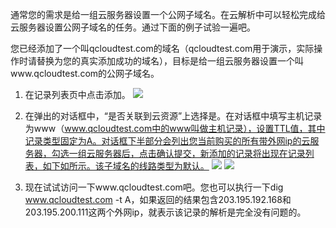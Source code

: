 通常您的需求是给一组云服务器设置一个公网子域名。在云解析中可以轻松完成给云服务器设置公网子域名的任务。通过下面的例子试验一遍吧。

您已经添加了一个叫qcloudtest.com的域名（qcloudtest.com用于演示，实际操作时请替换为您的真实添加成功的域名），目标是给一组云服务器设置一个叫www.qcloudtest.com的公网子域名。
1. 在记录列表页中点击添加。
![](https://mccdn.qcloud.com/static/img/9b3b654baed2bf22b125589f2879d8c4/q111111.png)


2. 在弹出的对话框中，“是否关联到云资源”上选择是。在对话框中填写主机记录为www（www.qcloudtest.com中的www叫做主机记录），设置TTL值，其中记录类型固定为A。对话框下半部分会列出您当前购买的所有带外网ip的云服务器，勾选一组云服务器后，点击确认提交，新添加的记录将出现在记录列表，如下如所示。该子域名的线路类型为默认。
![](https://mccdn.qcloud.com/static/img/cac2adc8919a580f6a73652850c41f60/q222222.png)
![](https://mccdn.qcloud.com/static/img/ad1d44655568c9c9df4f72cf482667ab/q3333333.png)

3. 现在试试访问一下www.qcloudtest.com吧。您也可以执行一下dig www.qcloudtest.com -t A，如果返回的结果包含203.195.192.168和203.195.200.111这两个外网ip，就表示该记录的解析是完全没有问题的。